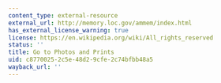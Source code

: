 ```yaml
---
content_type: external-resource
external_url: http://memory.loc.gov/ammem/index.html
has_external_license_warning: true
license: https://en.wikipedia.org/wiki/All_rights_reserved
status: ''
title: Go to Photos and Prints
uid: c8770025-2c5e-48d2-9cfe-2c74bfbb48a5
wayback_url: ''
---
```

